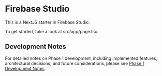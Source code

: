 # Firebase Studio

This is a NextJS starter in Firebase Studio.

To get started, take a look at src/app/page.tsx.

## Development Notes

For detailed notes on Phase 1 development, including implemented features, architectural decisions, and future considerations, please see [Phase 1 Development Notes](docs/phase_1_development_notes.md).

